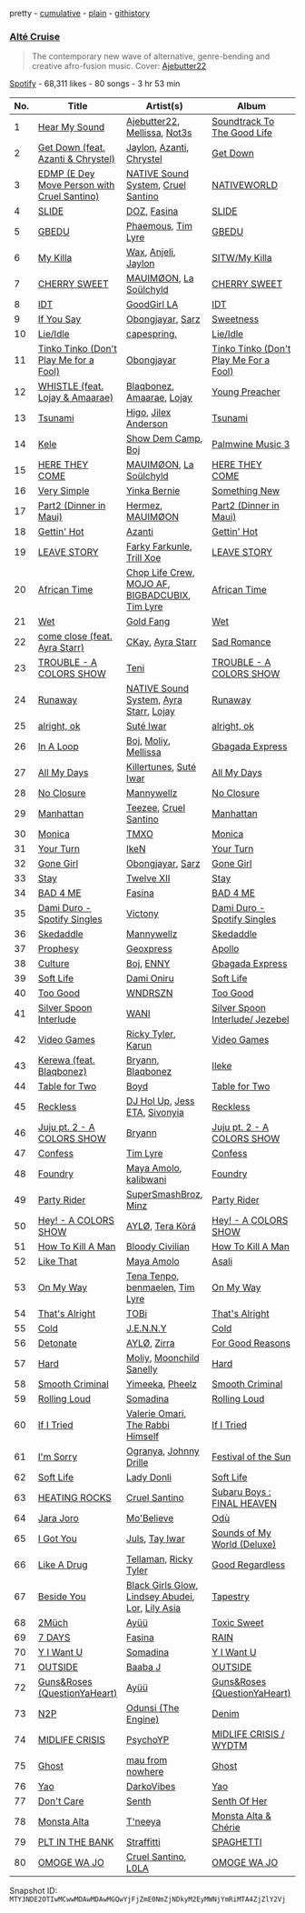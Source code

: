 pretty - [cumulative](/playlists/cumulative/37i9dQZF1DX5ja5oV6Kto0.md) - [plain](/playlists/plain/37i9dQZF1DX5ja5oV6Kto0) - [githistory](https://github.githistory.xyz/mackorone/spotify-playlist-archive/blob/main/playlists/plain/37i9dQZF1DX5ja5oV6Kto0)

### [Alté Cruise](https://open.spotify.com/playlist/37i9dQZF1DX5ja5oV6Kto0)

> The contemporary new wave of alternative, genre\-bending and creative afro\-fusion music\. Cover: <a href="https://open.spotify.com/artist/36gl2NBJNRaQakdS4fTKGW?si=5WeMSXULTGyTnsELZudR7g"> Ajebutter22</a>

[Spotify](https://open.spotify.com/user/spotify) - 68,311 likes - 80 songs - 3 hr 53 min

| No. | Title | Artist(s) | Album | Length |
|---|---|---|---|---|
| 1 | [Hear My Sound](https://open.spotify.com/track/71XAmXQ1HlKfzkMR52b4Hh) | [Ajebutter22](https://open.spotify.com/artist/36gl2NBJNRaQakdS4fTKGW), [Mellissa](https://open.spotify.com/artist/30OlnKlh10yCfIuAWBmBkW), [Not3s](https://open.spotify.com/artist/40NRiKuuhj1pgGYppptlBO) | [Soundtrack To The Good Life](https://open.spotify.com/album/5JMesY6i8fM1d4Cg10NqYY) | 2:56 |
| 2 | [Get Down \(feat\. Azanti & Chrystel\)](https://open.spotify.com/track/6pvDq4tfrVMHpN1oYl6B6M) | [Jaylon](https://open.spotify.com/artist/0LPjWuF3g2DJwDODD5aGr4), [Azanti](https://open.spotify.com/artist/72JYdP98St11Hga6yN2PGl), [Chrystel](https://open.spotify.com/artist/256du56ykQ0aoQBdKFCDH0) | [Get Down](https://open.spotify.com/album/2LjsqVupASnDrP4ShBBotE) | 2:43 |
| 3 | [EDMP \(E Dey Move Person with Cruel Santino\)](https://open.spotify.com/track/2vf1v4p98qn3nS85BMPcgy) | [NATIVE Sound System](https://open.spotify.com/artist/5Vug6iR3M9khAmBF8TL5fy), [Cruel Santino](https://open.spotify.com/artist/15GgEOJiFyjQm4tZ4D7qih) | [NATIVEWORLD](https://open.spotify.com/album/66qZw3xUgH56lpOlDvXyPO) | 1:27 |
| 4 | [SLIDE](https://open.spotify.com/track/2weIRaWE3Wvi5Z21yw6CnW) | [DOZ](https://open.spotify.com/artist/6Fkfi6lZmhzNzeT19O9hiV), [Fasina](https://open.spotify.com/artist/46A6IKsvzRN2Y6QHLkHvmw) | [SLIDE](https://open.spotify.com/album/49HHmNM7qGqk5svKQtm5aL) | 3:00 |
| 5 | [GBEDU](https://open.spotify.com/track/1DFvoNrsP9IAahTwwXDTmf) | [Phaemous](https://open.spotify.com/artist/24teR3vPUTk7Le0KjxpSwQ), [Tim Lyre](https://open.spotify.com/artist/4iYJ88IcQS4GFqLqWGE5yx) | [GBEDU](https://open.spotify.com/album/21XomI9UziLcJk8yLCInRY) | 3:05 |
| 6 | [My Killa](https://open.spotify.com/track/5KOWD6wjr3SYferAnSVYt4) | [Wax](https://open.spotify.com/artist/0iMvVDnhJLnTrUVcsJHBbv), [Anjeli](https://open.spotify.com/artist/6at7m0HyAUud3CXlhwOuqC), [Jaylon](https://open.spotify.com/artist/0LPjWuF3g2DJwDODD5aGr4) | [SITW/My Killa](https://open.spotify.com/album/21QRyfpVgNvixeecZxqF7j) | 2:49 |
| 7 | [CHERRY SWEET](https://open.spotify.com/track/1B3h5EIwLDMtubHLu3edCM) | [MAUIMØON](https://open.spotify.com/artist/6YrLXeCHt4gjrGx6cLCd4b), [La Soülchyld](https://open.spotify.com/artist/22kR1CajfNQ3ZmPcjKATyV) | [CHERRY SWEET](https://open.spotify.com/album/1iu9wqIVEQ2cm20mO6DmvG) | 2:10 |
| 8 | [IDT](https://open.spotify.com/track/4zXMJEavXIWMG9LZHE50Tx) | [GoodGirl LA](https://open.spotify.com/artist/62HQP03xtoXexSY1Kp0cdS) | [IDT](https://open.spotify.com/album/3vIVvdalZDCFdjxAUzV5rY) | 3:18 |
| 9 | [If You Say](https://open.spotify.com/track/0Gti54i0mUfipe9LQDsbGC) | [Obongjayar](https://open.spotify.com/artist/6l7R1jntPahGxwJt7Tky8h), [Sarz](https://open.spotify.com/artist/408vMm7y1227ASq7GmWygZ) | [Sweetness](https://open.spotify.com/album/12Z2vvO5UYrBygJEumBCXf) | 3:38 |
| 10 | [Lie/Idle](https://open.spotify.com/track/3RkdAeulXA3SWvX4yXwMrg) | [capespring.](https://open.spotify.com/artist/2VF53usTu5Chbp1fmxjUeS) | [Lie/Idle](https://open.spotify.com/album/691wG47mH7bj6zFtNe9qjS) | 2:00 |
| 11 | [Tinko Tinko \(Don't Play Me for a Fool\)](https://open.spotify.com/track/6f8pOnEswFwiU4FTcZicV6) | [Obongjayar](https://open.spotify.com/artist/6l7R1jntPahGxwJt7Tky8h) | [Tinko Tinko \(Don't Play Me For a Fool\)](https://open.spotify.com/album/2Dav0MhZTRuj13ZPSBYmtX) | 3:07 |
| 12 | [WHISTLE \(feat\. Lojay & Amaarae\)](https://open.spotify.com/track/7KTyBUl3f402RdK4Af7RDB) | [Blaqbonez](https://open.spotify.com/artist/12kjvw4e3gLp6qVHO65n7W), [Amaarae](https://open.spotify.com/artist/21UPYSRWFKwtqvSAnFnSvS), [Lojay](https://open.spotify.com/artist/3ONGmday8YN8AkbsRk01iL) | [Young Preacher](https://open.spotify.com/album/5J4BbjFnBq9C31xsph3ld2) | 3:06 |
| 13 | [Tsunami](https://open.spotify.com/track/1ziBSqVJvbSRdMT3yO6hJM) | [Higo](https://open.spotify.com/artist/7M7t0X1mjNwSOAf3HiPEQ0), [Jilex Anderson](https://open.spotify.com/artist/4MTpyw7KivYmtoaF1Rv6VR) | [Tsunami](https://open.spotify.com/album/5MiTRyTjTm0AYW0DFqSKP5) | 2:30 |
| 14 | [Kele](https://open.spotify.com/track/0BgmidEk74t9YNwGGt77Jl) | [Show Dem Camp](https://open.spotify.com/artist/0XqLMMiljB30SqHKV9PYsD), [Boj](https://open.spotify.com/artist/4qYpTEJThZ8FC8KzyFrSWW) | [Palmwine Music 3](https://open.spotify.com/album/2BeECcZnwLsaYOndRSO9fF) | 3:25 |
| 15 | [HERE THEY COME](https://open.spotify.com/track/5H5eCRqsbOq8BlXgqjXJbu) | [MAUIMØON](https://open.spotify.com/artist/6YrLXeCHt4gjrGx6cLCd4b), [La Soülchyld](https://open.spotify.com/artist/22kR1CajfNQ3ZmPcjKATyV) | [HERE THEY COME](https://open.spotify.com/album/6F7eC5DNJNyX0wsy3Ll7IR) | 2:19 |
| 16 | [Very Simple](https://open.spotify.com/track/2qIHmkIr2PfPM1RXs7OtZR) | [Yinka Bernie](https://open.spotify.com/artist/5TuVpSIsvh6lKoKLBsAxFL) | [Something New](https://open.spotify.com/album/5RvKtXooRfP5QEbil7kQ95) | 2:33 |
| 17 | [Part2 \(Dinner in Maui\)](https://open.spotify.com/track/6DuJn4hkMAzb4Iiamim1Te) | [Hermez](https://open.spotify.com/artist/168iTeZjIZlN7Sc8ieZJl6), [MAUIMØON](https://open.spotify.com/artist/6YrLXeCHt4gjrGx6cLCd4b) | [Part2 \(Dinner in Maui\)](https://open.spotify.com/album/2RjYPIml5GBer8oZvUV1OO) | 3:13 |
| 18 | [Gettin' Hot](https://open.spotify.com/track/0IEaZK2lHVRaTBiyqQaaUQ) | [Azanti](https://open.spotify.com/artist/72JYdP98St11Hga6yN2PGl) | [Gettin' Hot](https://open.spotify.com/album/0otN5Uk42fJzAtyMmPrLc0) | 3:44 |
| 19 | [LEAVE STORY](https://open.spotify.com/track/1dnWTQ4xBq7G3o73sxSLCd) | [Farky Farkunle](https://open.spotify.com/artist/75cgADDzuvcv2TBGqs9j2L), [Trill Xoe](https://open.spotify.com/artist/2sXZ11mv2mNOwcX9eInFXw) | [LEAVE STORY](https://open.spotify.com/album/6ymlOVf9UNYvqtD5wT4oie) | 2:09 |
| 20 | [African Time](https://open.spotify.com/track/2kaxM3zSREw6OTI8CfvPvw) | [Chop Life Crew](https://open.spotify.com/artist/3nqzRwaPGt1NTRCddyBgbx), [MOJO AF](https://open.spotify.com/artist/2yqao6RwwtBnyKy9XA2p3J), [BIGBADCUBIX](https://open.spotify.com/artist/1GELLxVWAS9XreDsfkUd2y), [Tim Lyre](https://open.spotify.com/artist/4iYJ88IcQS4GFqLqWGE5yx) | [African Time](https://open.spotify.com/album/1vIUwx8LXg1Jl42opYf88Z) | 2:47 |
| 21 | [Wet](https://open.spotify.com/track/4UYvRJDzEIKvyHRMA8LPNC) | [Gold Fang](https://open.spotify.com/artist/1e8lOc1h26CVBSGh3iiW7M) | [Wet](https://open.spotify.com/album/5ResSYzjEMB3SbKvC8XmxQ) | 2:58 |
| 22 | [come close \(feat\. Ayra Starr\)](https://open.spotify.com/track/0iMhzMIkv6UQd9j4Y8mTvY) | [CKay](https://open.spotify.com/artist/048LktY5zMnakWq7PTtFrz), [Ayra Starr](https://open.spotify.com/artist/3ZpEKRjHaHANcpk10u6Ntq) | [Sad Romance](https://open.spotify.com/album/3ACXMteQNTrTws6UWTtEgo) | 3:24 |
| 23 | [TROUBLE \- A COLORS SHOW](https://open.spotify.com/track/7bhyLtr2FFiL9Psq42UNiw) | [Teni](https://open.spotify.com/artist/3ukrG1BmfEiuo0KDj8YTTS) | [TROUBLE \- A COLORS SHOW](https://open.spotify.com/album/4FdZWXrvbPEXhWuyCZaF5Q) | 2:28 |
| 24 | [Runaway](https://open.spotify.com/track/4vHVukKtQOkJNX5TwjRaBm) | [NATIVE Sound System](https://open.spotify.com/artist/5Vug6iR3M9khAmBF8TL5fy), [Ayra Starr](https://open.spotify.com/artist/3ZpEKRjHaHANcpk10u6Ntq), [Lojay](https://open.spotify.com/artist/3ONGmday8YN8AkbsRk01iL) | [Runaway](https://open.spotify.com/album/2r1ln8Z5prTPO5qGQkBA4T) | 3:40 |
| 25 | [alright, ok](https://open.spotify.com/track/4Bp14ZatP44ZXsCjZ0iTjL) | [Suté Iwar](https://open.spotify.com/artist/7MDpxR0Wzmqg7Ty7aJ77lu) | [alright, ok](https://open.spotify.com/album/26biEQILFteBPAUgAeYxP7) | 2:53 |
| 26 | [In A Loop](https://open.spotify.com/track/4n1SykKn2Da29B4riTa41U) | [Boj](https://open.spotify.com/artist/4qYpTEJThZ8FC8KzyFrSWW), [Moliy](https://open.spotify.com/artist/2hVWBpjLW4Q7fboYz2pVYK), [Mellissa](https://open.spotify.com/artist/30OlnKlh10yCfIuAWBmBkW) | [Gbagada Express](https://open.spotify.com/album/0ZkoBYU0ykvOrHMz2uxfkn) | 3:13 |
| 27 | [All My Days](https://open.spotify.com/track/052blcya1EJNErdYq2HHbA) | [Killertunes](https://open.spotify.com/artist/1159Tto4wlVZpA3jeqXWZv), [Suté Iwar](https://open.spotify.com/artist/7MDpxR0Wzmqg7Ty7aJ77lu) | [All My Days](https://open.spotify.com/album/45px3I5ighDQfdY7seZnwP) | 3:06 |
| 28 | [No Closure](https://open.spotify.com/track/4d8eyF77ZplwhOSj1rqink) | [Mannywellz](https://open.spotify.com/artist/3fP3g1UvspOUHoeT4QUoLL) | [No Closure](https://open.spotify.com/album/00zNoLWUcrXKUnstmShe6q) | 3:05 |
| 29 | [Manhattan](https://open.spotify.com/track/19SKgtnmtd6VY8vilw2wIy) | [Teezee](https://open.spotify.com/artist/6qgNjbWXJ9mbqKwznBLj5B), [Cruel Santino](https://open.spotify.com/artist/15GgEOJiFyjQm4tZ4D7qih) | [Manhattan](https://open.spotify.com/album/1ofHkWWW4k9wj8PUCPnD3K) | 2:41 |
| 30 | [Monica](https://open.spotify.com/track/1vVpnZRghHBbAWSKxDaBNZ) | [TMXO](https://open.spotify.com/artist/4SwLuQAfzvjEuIx6SVwWZP) | [Monica](https://open.spotify.com/album/1O3EkG2OtqBnxElNZVmazo) | 2:08 |
| 31 | [Your Turn](https://open.spotify.com/track/17RkBa8mTYvRgI52res7Eu) | [IkeN](https://open.spotify.com/artist/7CaVQkC4udPIDQmSUrr4t0) | [Your Turn](https://open.spotify.com/album/1D7WjiRRPQqKDvDLY0Jh0e) | 3:54 |
| 32 | [Gone Girl](https://open.spotify.com/track/4SVjVLpHngzqTzGfQe0hGz) | [Obongjayar](https://open.spotify.com/artist/6l7R1jntPahGxwJt7Tky8h), [Sarz](https://open.spotify.com/artist/408vMm7y1227ASq7GmWygZ) | [Gone Girl](https://open.spotify.com/album/7askKzi7oR1VpOswKLtMAN) | 4:13 |
| 33 | [Stay](https://open.spotify.com/track/1nvmbch5gbBGCcgyv1T7Yx) | [Twelve XII](https://open.spotify.com/artist/5Xy5YahwMWeQneQEjYnzHi) | [Stay](https://open.spotify.com/album/37U6koHcGoQIQT64ykPt1u) | 3:22 |
| 34 | [BAD 4 ME](https://open.spotify.com/track/5AtlUqgx9gKkxnK7ogynPn) | [Fasina](https://open.spotify.com/artist/46A6IKsvzRN2Y6QHLkHvmw) | [BAD 4 ME](https://open.spotify.com/album/4FDkDPETtPpH0ede2qV1hN) | 2:20 |
| 35 | [Dami Duro \- Spotify Singles](https://open.spotify.com/track/3OsXnXDO9gIb0L8t4nHhGy) | [Victony](https://open.spotify.com/artist/1E5hfn5BduN2nnoZCJmUVG) | [Dami Duro \- Spotify Singles](https://open.spotify.com/album/4cr6Z3CYq1o0r9hsKKNNtE) | 3:20 |
| 36 | [Skedaddle](https://open.spotify.com/track/58cAdQzxl5avwnhYpJg8C7) | [Mannywellz](https://open.spotify.com/artist/3fP3g1UvspOUHoeT4QUoLL) | [Skedaddle](https://open.spotify.com/album/4sFlx19QsShdNFbRS1PwrO) | 2:30 |
| 37 | [Prophesy](https://open.spotify.com/track/1OdzPLdObHnYvixgViXwtS) | [Geoxpress](https://open.spotify.com/artist/2te0zfHOaOT11OYBSwBzVV) | [Apollo](https://open.spotify.com/album/0reda2xhxKY247dKfTn9Wy) | 2:30 |
| 38 | [Culture](https://open.spotify.com/track/5jfkErsgpDgdMQzO563tNL) | [Boj](https://open.spotify.com/artist/4qYpTEJThZ8FC8KzyFrSWW), [ENNY](https://open.spotify.com/artist/3qEnCAnX23lvoxZYtBiPgL) | [Gbagada Express](https://open.spotify.com/album/0ZkoBYU0ykvOrHMz2uxfkn) | 3:28 |
| 39 | [Soft Life](https://open.spotify.com/track/1D4hpAqcDvnWI7AizCRpcL) | [Dami Oniru](https://open.spotify.com/artist/0WwZMQoxKjgOOicFhd08yx) | [Soft Life](https://open.spotify.com/album/4SMEuZNsSLvJoebKfQYycJ) | 2:48 |
| 40 | [Too Good](https://open.spotify.com/track/2ljnYyH3utOWhdZkkty1dQ) | [WNDRSZN](https://open.spotify.com/artist/7FaCY1DObpp7QO3S9f0RyQ) | [Too Good](https://open.spotify.com/album/3tyZSkDg5L8sti6qwxrAs3) | 3:50 |
| 41 | [Silver Spoon Interlude](https://open.spotify.com/track/1lB32vlcLZhXtqZbaIgdz0) | [WANI](https://open.spotify.com/artist/52sXq7h0dM2d4zh1lpFRxt) | [Silver Spoon Interlude/ Jezebel](https://open.spotify.com/album/7dKn566TDdomhx9ztHIszj) | 2:18 |
| 42 | [Video Games](https://open.spotify.com/track/1ImmEy1b7WFuFvQmDNnpbr) | [Ricky Tyler](https://open.spotify.com/artist/6eDg95U7HWOonWTaVdhATA), [Karun](https://open.spotify.com/artist/5RDH4iOoVeMAh0ylr16Obe) | [Video Games](https://open.spotify.com/album/6UNRdmz5jH99djUUpdocEe) | 3:36 |
| 43 | [Kerewa \(feat\. Blaqbonez\)](https://open.spotify.com/track/5mU4uP85HnxrmkJLOqVOKs) | [Bryann](https://open.spotify.com/artist/1S7tYUIXPaaRJSFhXSJn19), [Blaqbonez](https://open.spotify.com/artist/12kjvw4e3gLp6qVHO65n7W) | [Ileke](https://open.spotify.com/album/6Y7rAcwFeE8TimEz6vYt0V) | 3:48 |
| 44 | [Table for Two](https://open.spotify.com/track/2ztim2Wblnr9vsbATzyMg2) | [Boyd](https://open.spotify.com/artist/0cNLx90Z8YDY4hPxLrHESJ) | [Table for Two](https://open.spotify.com/album/3aoMBKJZG8CDYecBihJsBp) | 3:27 |
| 45 | [Reckless](https://open.spotify.com/track/09n3QyfWRKV74GMinA9rj6) | [DJ Hol Up](https://open.spotify.com/artist/2zjDlvAtLyBbbcrvGSxTWy), [Jess ETA](https://open.spotify.com/artist/0pl5KisZPcKHhrruuvFg3y), [Sivonyia](https://open.spotify.com/artist/3QI04CrPyjLUiY9Kdsx1vD) | [Reckless](https://open.spotify.com/album/1WRgI6jDYYaQkw0gdKQUef) | 2:10 |
| 46 | [Juju pt\. 2 \- A COLORS SHOW](https://open.spotify.com/track/1x9jw0pdfbtYXRrdgYCc8O) | [Bryann](https://open.spotify.com/artist/1S7tYUIXPaaRJSFhXSJn19) | [Juju pt\. 2 \- A COLORS SHOW](https://open.spotify.com/album/5ZKCrQepwUk3p4w0TqdeyI) | 3:16 |
| 47 | [Confess](https://open.spotify.com/track/0YYvexuLnGWjD8iUwirzoW) | [Tim Lyre](https://open.spotify.com/artist/4iYJ88IcQS4GFqLqWGE5yx) | [Confess](https://open.spotify.com/album/55zccrU90VUl932ZTq1O9e) | 2:40 |
| 48 | [Foundry](https://open.spotify.com/track/78zh684ScfBN6hLG7J5qj5) | [Maya Amolo](https://open.spotify.com/artist/6e6TdjEmxMCM5CFNrEfX3H), [kalibwani](https://open.spotify.com/artist/6x5ayc2nUnF0bySx8ipDUk) | [Foundry](https://open.spotify.com/album/6oCN5GB1aumgfg8Y03feYe) | 3:55 |
| 49 | [Party Rider](https://open.spotify.com/track/3IxdNMA8CAdhUqzsKLVa0c) | [SuperSmashBroz](https://open.spotify.com/artist/4o05vkR7aQMnPRbAqVk13x), [Minz](https://open.spotify.com/artist/2XNwtpu314ZSFziTt0ZqZT) | [Party Rider](https://open.spotify.com/album/7N2GQlAimFSXCuKq5lhCE6) | 2:44 |
| 50 | [Hey! \- A COLORS SHOW](https://open.spotify.com/track/7LDMiQocR2DFVu12nG2TKP) | [AYLØ](https://open.spotify.com/artist/3KIiecqeFZHnbLK2MeagZd), [Tera Kòrá](https://open.spotify.com/artist/29oWM4DINZdTGRS0xKihHR) | [Hey! \- A COLORS SHOW](https://open.spotify.com/album/6ChwUKdWh13psgCZEY3NCN) | 2:37 |
| 51 | [How To Kill A Man](https://open.spotify.com/track/4SIOfdukGpJsd6hShkXyHb) | [Bloody Civilian](https://open.spotify.com/artist/59gzAeE63TMTxOdjU3Ew0K) | [How To Kill A Man](https://open.spotify.com/album/4tD2HpiRHHdgTJ3aPfebDo) | 2:54 |
| 52 | [Like That](https://open.spotify.com/track/13m6zDeYjp1lwMlyo0xsUR) | [Maya Amolo](https://open.spotify.com/artist/6e6TdjEmxMCM5CFNrEfX3H) | [Asali](https://open.spotify.com/album/0fe0T3nNaWpMcdOr4ss9bw) | 2:56 |
| 53 | [On My Way](https://open.spotify.com/track/2mTU6HVWHYPIDefNUcj9fN) | [Tena Tenpo](https://open.spotify.com/artist/6t5xnCosOLmlmQG9ZqnUJN), [benmaelen](https://open.spotify.com/artist/7rQenKdDeM6d5o7GOBwWnq), [Tim Lyre](https://open.spotify.com/artist/4iYJ88IcQS4GFqLqWGE5yx) | [On My Way](https://open.spotify.com/album/0u1jNMcDzXqgFU8aYpmCeh) | 3:26 |
| 54 | [That's Alright](https://open.spotify.com/track/2mJ1Ll9RgQt6k51gg4Ed0k) | [TOBi](https://open.spotify.com/artist/0P54cVemq1DCHUfUMlWAoN) | [That's Alright](https://open.spotify.com/album/3qCmnvvPTCS7YjQ8c21BhJ) | 3:52 |
| 55 | [Cold](https://open.spotify.com/track/10Acd9i7TFQNQzEJKKiv8r) | [J.E.N.N.Y](https://open.spotify.com/artist/4CXFDVOCfxAsJJwvxUR4Vc) | [Cold](https://open.spotify.com/album/6HxACxCvHBmeK1kYKsyVXw) | 3:00 |
| 56 | [Detonate](https://open.spotify.com/track/6ufuzc7b2zgkpK22dPcmti) | [AYLØ](https://open.spotify.com/artist/3KIiecqeFZHnbLK2MeagZd), [Zirra](https://open.spotify.com/artist/3ygMZBYwEeR5Vd5Qze8IYl) | [For Good Reasons](https://open.spotify.com/album/7zDDdXCpkiw7NjP8yh5TNt) | 2:06 |
| 57 | [Hard](https://open.spotify.com/track/7aQvOqPkqGbug8TnMz3jxo) | [Moliy](https://open.spotify.com/artist/2hVWBpjLW4Q7fboYz2pVYK), [Moonchild Sanelly](https://open.spotify.com/artist/6aDX1jzNVAI9enlQzW0Pgw) | [Hard](https://open.spotify.com/album/7JmZvsK13hg7x6WBwJG6WE) | 3:15 |
| 58 | [Smooth Criminal](https://open.spotify.com/track/4hVnFwqGpRQJexdLoNwCFn) | [Yimeeka](https://open.spotify.com/artist/0yGRgPiwbWQcQsMf7H7DmK), [Pheelz](https://open.spotify.com/artist/5Jv1MsZBh0sqokFq7pU8Xg) | [Smooth Criminal](https://open.spotify.com/album/6xe7n9n6eqrZprj2d8QGNE) | 2:31 |
| 59 | [Rolling Loud](https://open.spotify.com/track/6ySKC2g5tI9PE26OrUs3XN) | [Somadina](https://open.spotify.com/artist/4C9EX8d2FnWMV2yQZqeG8U) | [Rolling Loud](https://open.spotify.com/album/4CLuWbSzme2RhzTCZuPL8t) | 2:32 |
| 60 | [If I Tried](https://open.spotify.com/track/2B3PNPir3BzpEigu0YMbFt) | [Valerie Omari](https://open.spotify.com/artist/3N98mfZLBy9b9LjkhByak6), [The Rabbi Himself](https://open.spotify.com/artist/7o1o0zPFCBM0otuAEdjW1W) | [If I Tried](https://open.spotify.com/album/2K7sXFXwxw2SpgDUCFPdC0) | 3:20 |
| 61 | [I'm Sorry](https://open.spotify.com/track/3wFPcby1G24MrJdfY18rqi) | [Ogranya](https://open.spotify.com/artist/2Y4GWlZVnj2QoLJb5r85of), [Johnny Drille](https://open.spotify.com/artist/4f8vvLN5Rt3WszqOqVR9e9) | [Festival of the Sun](https://open.spotify.com/album/4KBAvXtsBubhWTTdKy9lfD) | 3:17 |
| 62 | [Soft Life](https://open.spotify.com/track/6hmNM4b5zHtuJAx6u6DCwe) | [Lady Donli](https://open.spotify.com/artist/5joHzVrVQzu41KFBlZQDvG) | [Soft Life](https://open.spotify.com/album/6nCucOPAL5ANvo0fGAJ6KG) | 2:34 |
| 63 | [HEATING ROCKS](https://open.spotify.com/track/3mL1frnTR0o83A3viBbIX8) | [Cruel Santino](https://open.spotify.com/artist/15GgEOJiFyjQm4tZ4D7qih) | [Subaru Boys : FINAL HEAVEN](https://open.spotify.com/album/0t69hftoCPq776cXlSpqFl) | 2:51 |
| 64 | [Jara Joro](https://open.spotify.com/track/1HZd6S5XRpOqUTqQI4yH0Y) | [Mo'Believe](https://open.spotify.com/artist/2JZT6fRSlCQFOnSvkwJ8PW) | [Odù](https://open.spotify.com/album/6qzkMjuDOVxqdYv9bYqPIS) | 2:50 |
| 65 | [I Got You](https://open.spotify.com/track/7vF63z20Gyd0oZU8jYqGgX) | [Juls](https://open.spotify.com/artist/7BIkk865pwBrSZetA8Izic), [Tay Iwar](https://open.spotify.com/artist/0iqznAW9pzZ7KOjx8aCMWo) | [Sounds of My World \(Deluxe\)](https://open.spotify.com/album/3enpMKYHm54sPooLM6heYY) | 2:32 |
| 66 | [Like A Drug](https://open.spotify.com/track/4P3SdMBru2cLGydexxaINn) | [Tellaman](https://open.spotify.com/artist/6DqJA9OuRcwPNk76q0cOEW), [Ricky Tyler](https://open.spotify.com/artist/6eDg95U7HWOonWTaVdhATA) | [Good Regardless](https://open.spotify.com/album/1oC0d7wt2woFHFQiD0d9bu) | 4:00 |
| 67 | [Beside You](https://open.spotify.com/track/2yyi0FijxXpUqNoO7Q6m8j) | [Black Girls Glow](https://open.spotify.com/artist/2rzelYNts2hxyccqXrIESK), [Lindsey Abudei](https://open.spotify.com/artist/4Q6rN4TEmcx96jFxAoQoLg), [Lor](https://open.spotify.com/artist/0qB2kln0DEhQW99YeSgVPK), [Lily Asia](https://open.spotify.com/artist/5UzCUtrwz4xfsQYoA9toYu) | [Tapestry](https://open.spotify.com/album/3bP6xutBMEXvmVbecXNF6u) | 3:47 |
| 68 | [2Müch](https://open.spotify.com/track/1Q6Cun2v9HkhA6wp4GHdZe) | [Ayüü](https://open.spotify.com/artist/3FsvslOG6CKAJF9TZ5N9f7) | [Toxic Sweet](https://open.spotify.com/album/6XZEdNXjaagyQVpbi5aioZ) | 1:05 |
| 69 | [7 DAYS](https://open.spotify.com/track/6ZVhEsRHDUpA8AzNmTBeJu) | [Fasina](https://open.spotify.com/artist/46A6IKsvzRN2Y6QHLkHvmw) | [RAIN](https://open.spotify.com/album/1fzWfjXUPWwhW4eEnX4tLW) | 2:11 |
| 70 | [Y I Want U](https://open.spotify.com/track/5opjJ7bTPyiRDh8DHnnUFc) | [Somadina](https://open.spotify.com/artist/4C9EX8d2FnWMV2yQZqeG8U) | [Y I Want U](https://open.spotify.com/album/4K5uRhVnYbqPSDOLC3jimD) | 1:46 |
| 71 | [OUTSIDE](https://open.spotify.com/track/3fI2SGd3AFrftekvzcCNsj) | [Baaba J](https://open.spotify.com/artist/151OS9nfrfYQ8UlnakRMek) | [OUTSIDE](https://open.spotify.com/album/2cx1ovrveOy0Av1WTMfek1) | 2:26 |
| 72 | [Guns&Roses \(QuestionYaHeart\)](https://open.spotify.com/track/0dbUId7P0gcHUvgroQm6Qj) | [Ayüü](https://open.spotify.com/artist/3FsvslOG6CKAJF9TZ5N9f7) | [Guns&Roses \(QuestionYaHeart\)](https://open.spotify.com/album/1Peac33r475KxGeggGxKvP) | 2:30 |
| 73 | [N2P](https://open.spotify.com/track/74vkHzSB21qPkxzkkMN9Ls) | [Odunsi \(The Engine\)](https://open.spotify.com/artist/3QAWvRmq1TMLuNtDKVyRaW) | [Denim](https://open.spotify.com/album/38r3tXAVmVr8MpbFWUWEnG) | 2:30 |
| 74 | [MIDLIFE CRISIS](https://open.spotify.com/track/1pVnCzZpNVODfXz3t4H9ub) | [PsychoYP](https://open.spotify.com/artist/4Hyl7QROvzELSzMO7OXdjr) | [MIDLIFE CRISIS / WYDTM](https://open.spotify.com/album/4zt5mhHF6V5xnA6kmHiTf0) | 2:11 |
| 75 | [Ghost](https://open.spotify.com/track/1657TMy2s7p8ttQ6At4205) | [mau from nowhere](https://open.spotify.com/artist/7MZ8Hh17R6vfPDn9UCkvuf) | [Ghost](https://open.spotify.com/album/5M0tWFBo6ItzgyrCmf0Av6) | 3:28 |
| 76 | [Yao](https://open.spotify.com/track/2BesSwK9iYOTFMQytlf79Q) | [DarkoVibes](https://open.spotify.com/artist/5a3kizlLAxR0P6qZEti8T8) | [Yao](https://open.spotify.com/album/1iIMteZmsQjzajs83RFmgQ) | 3:29 |
| 77 | [Don't Care](https://open.spotify.com/track/6ZVQ4U55BqXLvLhOUOpkdb) | [Senth](https://open.spotify.com/artist/0ZMEdbOY3ADh3qbia7kH2b) | [Senth Of Her](https://open.spotify.com/album/0YZHDg8vEVvf1O2yPIizzu) | 3:22 |
| 78 | [Monsta Alta](https://open.spotify.com/track/4CzjRsUOISdhNlpB09rIz6) | [T'neeya](https://open.spotify.com/artist/39r1XfRA5kvyYjPYKzqBGL) | [Monsta Alta & Chérie](https://open.spotify.com/album/5RhWRWtO6UuunZaznnyDce) | 2:50 |
| 79 | [PLT IN THE BANK](https://open.spotify.com/track/2BZnNesHOzX1fUp95S795e) | [Straffitti](https://open.spotify.com/artist/4mCGYkTmNnEsnTrIr3atNB) | [SPAGHETTI](https://open.spotify.com/album/66lj8DYjz1Aqezk6ebxkJB) | 2:22 |
| 80 | [OMOGE WA JO](https://open.spotify.com/track/3ra7ztUfRIwxw0sO8PhmMC) | [Cruel Santino](https://open.spotify.com/artist/15GgEOJiFyjQm4tZ4D7qih), [L0LA](https://open.spotify.com/artist/5LkJ2e1N1SuXrUIWkw1r0o) | [OMOGE WA JO](https://open.spotify.com/album/0gZF6kUZ77XxQA23NkNp5K) | 2:25 |

Snapshot ID: `MTY3NDE2OTIwMCwwMDAwMDAwMGQwYjFjZmE0NmZjNDkyM2EyMWNjYmRiMTA4ZjZlY2Vj`

